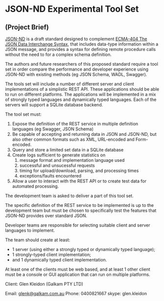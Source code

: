 # JSON-ND Experimental Tool Set
## (Project Brief)

[JSON-ND](https://github.com/glenkleidon/JSON-ND) is a draft standard designed to complement [ECMA-404 The JSON Data
Interchange Syntax](https://www.ecma-international.org/publications/files/ECMA-ST/ECMA-404.pdf), that includes data-type information within a JSON message, and provides a syntax for defining remote procedure calls without the need to for a complex schema definition.

The authors and future researchers of this proposed standard require a tool set in order compare the performance and developer experience using JSON-ND with existing methods (eg JSON Schema, WADL, Swagger).

The tools set will include a number of different server and client implementations of a simplistic REST API. These applications should be able to run on different platforms.  The applications will be implemented in a mix of strongly typed languages and dynamically typed languages. Each of the servers will support a SQLite database backend.

The tool set must:
 1. Expose the definition of the REST service in multiple definition languages (eg Swagger, JSON Schema)
 1. Be capable of accepting and returning data in JSON and JSON-ND, but also other common formats such as XML, URL-encoded and Form-encoded. 
 1. Query and store a limited set data in a SQLite database
 1. Create logs sufficient to generate statistics on
     1. message format and implementation language used
     1. successful and unsucessful requests
     1. timing for upload/download, parsing, and processing times
     1. exceptions/faults encountered
 1. Allow a user to interact with the REST API or to create test data for automated processing.

 The development team is asked to deliver a part of this tool set.

 The specific definition of the REST service to be implemented is up to the development team but must be chosen to specifically test the features that JSON-ND provides over standard JSON.

 Developer teams are responsible for selecting suitable client and server languages to implement.
 
 The team should create at least:
  + 1 server (using either a strongly typed or dynamically typed language); 
  + 1 strongly-typed client implementation;
  + and 1 dynamically typed client implementation.
  
At least one of the clients must be web based, and at least 1 other client must be a console or GUI application that can run on multiple platforms.



Client: Glen Kleidon (Galkam PTY LTD)

Email: glenk@galkam.com.au
Phone: 0400821667
skype: glen.kleidon